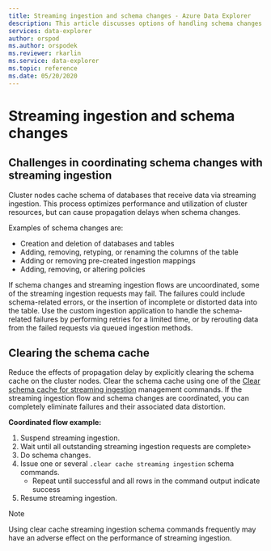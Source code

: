 ```yaml
---
title: Streaming ingestion and schema changes - Azure Data Explorer
description: This article discusses options of handling schema changes with streaming ingestion in Azure Data Explorer.
services: data-explorer
author: orspod
ms.author: orspodek
ms.reviewer: rkarlin
ms.service: data-explorer
ms.topic: reference
ms.date: 05/20/2020
---
```

# Streaming ingestion and schema changes

## Challenges in coordinating schema changes with streaming ingestion

Cluster nodes cache schema of databases that receive data via streaming ingestion. This process optimizes performance and utilization of cluster resources, but can cause propagation delays when schema changes.

Examples of schema changes are:

* Creation and deletion of databases and tables
* Adding, removing, retyping, or renaming the columns of the table
* Adding or removing pre-created ingestion mappings
* Adding, removing, or altering policies

If schema changes and streaming ingestion flows are uncoordinated, some of the streaming ingestion requests may fail. The failures could include schema-related errors, or the insertion of incomplete or distorted data into the table.
Use the custom ingestion application to handle the schema-related failures by performing retries for a limited time, or by rerouting data from the failed requests via queued ingestion methods.

## Clearing the schema cache

Reduce the effects of propagation delay by explicitly clearing the schema cache on the cluster nodes.
Clear the schema cache using one of the [Clear schema cache for streaming ingestion](../clear-schema-cache-command.md) management commands.
If the streaming ingestion flow and schema changes are coordinated, you can completely eliminate failures and their associated data distortion. 

**Coordinated flow example:**

1. Suspend streaming ingestion.
1. Wait until all outstanding streaming ingestion requests are complete>
1. Do schema changes.
1. Issue one or several `.clear cache streaming ingestion` schema commands. 
    * Repeat until successful and all rows in the command output indicate success
1. Resume streaming ingestion.

> [!NOTE]
> Using clear cache streaming ingestion schema commands frequently may have an adverse effect on the performance of streaming ingestion.
